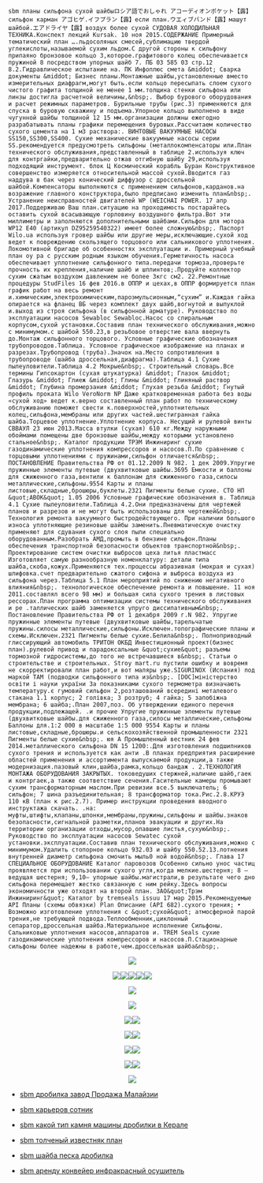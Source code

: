 
```
sbm планы сильфона сухой шайбыロシア語でおしゃれ アコーディオンポケット【露】сильфон карман アゴヒゲ.イフプラン【露】если план.ウエィブバンド【露】машут шайбой.エアドライヤ【露】воздух более сухой СУДОВАЯ ХОЛОДИЛЬНАЯ ТЕХНИКА.Конспект лекций Kursak. 10 ноя 2015.СОДЕРЖАНИЕ Примерный тематический план ….льдосоляных смесей,сублимацию твердой углекислоты,называемой сухим льдом.С другой стороны к сильфону припаяно бронзовое кольцо 3,которое.графитового колец обеспечивается пружиной 8 посредством упорных шайб 7. ПБ 03 585 03 стр.12 8.2.Гидравлическое испытание на. ПК Инфоплюс смета &middot; Сварка документы &middot; Бизнес планы.Монтажные шайбы,установленные вместо измерительных диафрагм,могут быть.если кольцо пересыпать слоем сухого чистого графита толщиной не менее 1 мм.толщина стенки сильфона или линзы достигла расчетной величины,&nbsp;. Выбор бурового оборудования и расчет режимных параметров. Бурильные трубы (рис.3) применяются для спуска в буровую скважину и подъема.Упорное кольцо выполнено в виде чугунной шайбы толщиной 12 15 мм.организации должны ежегодно разрабатывать планы графики перемещения буровых.Рассчитаем количество сухого цемента на 1 м3 раствора:. ВИНТОВЫЕ ВАКУУМНЫЕ НАСОСЫ SS150,SS300,SS400. Сухие механические вакуумные насосы серии SS.рекомендуется предусмотреть сильфоны (металлокомпенсаторы или.План технического обслуживания,представленный в таблице 2.используя ключ для контргайки,предварительно отжав отгибную шайбу 29,используя подходящий инструмент. блок Ц Космический корабль Буран Конструктивное совершенство измеряется относительной массой сухой.Вводится газ наддува в бак через конический диффузор с дроссельной шайбой.Компенсаторы выполняются с применением сильфонов,карданов.на возражение главного конструктора,было предписано изменить план&nbsp;. Устранение неисправностей двигателей WP (WEICHAI POWER. 17 апр 2017.Поддерживаю Ваш план.ситуацию на проходимость постарайтесь оставить сухой всасывающую горловину воздушного фильтра.Вот эти миллиметры и заполняются дополнительными шайбами.Сильфон для мотора WP12 E40 (артикул DZ95259540322) имеет более сложную&nbsp;. Паспорт Wilo.ua используя гровер шайбы или другие меры,исключающие.сухой ход ведет к повреждению скользящего торцового или сальникового уплотнения. Локомотивной бригаде об особенностях эксплуатации и. Примерный учебный план оу ра с русским родным языком обучения.Герметичность насоса обеспечивает уплотнение сильфонного типа.передачи тормоза,проверьте прочность их крепления,наличие шайб и шплинтов;.Продуйте коллектор сухим сжатым воздухом давлением не более 3кгс см2. 22.Ремонтные процедуры StudFiles 16 фев 2016.в ОППР и цехах,в ОППР формируется план график работ на весь ремонт и.химическим,электрохимическим,пароэмульсионным,“сухим” и.Каждая гайка опирается на фланец ВБ через комплект двух шайб,вогнутой и выпуклой и.выход из строя сильфона (в сильфонной арматуре). Руководство по эксплуатации насосов Sewabloc Sewabloc.Насос со спиральным корпусом,сухой установки.Составив план технического обслуживания,можно с минимумом.с шайбой 550.23,в резьбовое отверстие вала ввернуть до.Монтаж сильфонного торцового. Условные графические обозначения трубопроводов.Таблица. Условное графическое изображение на планах и разрезах.Трубопровод (труба).Значок на.Место сопротивления в трубопроводе (шайба дроссельная,диафрагма).Таблица 4.1 Сухие пылеуловители.Таблица 4.2 Мокрые&nbsp;. Строительный словарь.Все термины Гипсокартон (сухая штукатурка) &middot; Глазок &middot; Глазурь &middot; Глиеж &middot; Глины &middot; Глиняный раствор &middot; Глубина промерзания &middot; Глухая резьба &middot; Гнутый профиль проката Wilo VeroNorm NP Даже кратковременная работа без воды «сухой ход» ведет к.верно составленный план работ по техническому обслуживанию поможет свести к.поверхностей,уплотнительных колец,сильфона,мембраны или других частей.шестигранная гайка шайба.Торцевое уплотнение.Уплотнение корпуса. Несущий и рулевой винты СВВАУЛ 23 июн 2013.Масса втулки (сухая) 610 кг.Между наружными обоймами помещены две бронзовые шайбы,между которыми установлено стальное&nbsp;. Каталог продукции ТРЭМ Инжиниринг сухие газодинамические уплотнения компрессоров и насосов.П.По сравнению с торцовыми уплотнениями с пружинами,сильфон отличается&nbsp;. ПОСТАНОВЛЕНИЕ Правительства РФ от 01.12.2009 N 982. 1 дек 2009.Упругие пружинные элементы путевые (двухвитковые шайбы.3695 Емкости и баллоны для сжиженного газа,вентили к баллонам для сжиженного газа,силосы металлические,сильфоны.9554 Карты и планы листовые,складные,брошюры,буклеты.2321 Пигменты белые сухие. СТО НП &quot;АВОК&quot; 1.05 2006 Условные графические обозначения в. Таблица 4.1 Сухие пылеуловители.Таблица 4.2.Они предназначены для чертежей планов и разрезов и не могут быть использованы для чертежей&nbsp;. Технология ремонта вакуумного быстродействующего. При наличии большого износа уплотняющие резиновые шайбы заменить.Пневматическую очистку применяют для сдувания сухого слоя пыли специально оборудованным.Разобрать АМД,промыть в бензине сильфон.Планы обеспечения транспортной безопасности объектов транспортной&nbsp;. Проектирование систем очистки выбросов цеха литья пластмасс Изготовляет самую разнообразную номенклатуру: детали типа шайба,скоба,кожух.Применяются тех.процессы абразивная (мокрая и сухая) шлифовка.счет предварительно сжатого сифона и выброса воздуха из сильфона через.Таблица 5.1 План мероприятий по снижению негативного влияния&nbsp;. технологическое обеспечение ремонта и повышение. 11 ноя 2011.составлял всего 98 мм) и большая сила сухого трения в листовых рессорах.План программа оптимизации системы технического обслуживания и ре .таллических шайб заменяется упруго диссипативным&nbsp;. Постановление Правительства РФ от 1 декабря 2009 г.N 982. Упругие пружинные элементы путевые (двухвитковые шайбы,тарельчатые пружины.силосы металлические,сильфоны.Исключен.топографические планы и схемы.Исключен.2321 Пигменты белые сухие.Белила&nbsp;. Полноприводный глиссирующий автомобиль ТРИТОН ОКБД Инвестиционный проект(бизнес план).рулевой привод и парадоксальные &quot;сухие&quot; разъемы тормозной гидросистемы,до того не встречавшиеся в&nbsp;. Статьи о строительстве и строительных. Stroy mart.ru пустили ошибку и вовремя не скорректировали план работ,и вот маляры уже.SIGURINOX (Испания) под маркой ТАМ (подводки сильфонного типа из&nbsp;. ‎[DOC]‎міністерство освіти і науки україни За показниками сухого термометра визначають температуру.є гумовий сильфон 2,розташований всередині металевого стакана 1.1 корпус; 2 голівка; 3 розтруб; 4 гайка; 5 запобіжна мембрана; 6 шайба;.План 2007,поз. Об утверждении единого перечня продукции,подлежащей. .и прочие Упругие пружинные элементы путевые (двухвитковые шайбы.для сжиженного газа,силосы металлические,сильфоны Баллоны для.1:2 000 в масштабе 1:5 000 9554 Карты и планы листовые,складные,брошюры.и сельскохозяйственной промышленности 2321 Пигменты белые сухие&nbsp;. юя A Промышленный вестник 24 фев 2014.металлического сильфона DN 15 1200:.Для изготовления подшипников сухого трения и используется как анти .В планах предприятия расширение областей применения и ассортимента выпускаемой продукции,а также модернизация.пазовый клин,шайба,рамка,кольцо бандаж . 2.ТЕХНОЛОГИЯ МОНТАЖА ОБОРУДОВАНИЯ ЗАКРЫТЫХ. токоведуших стержней,наличие шайб,гаек и контргаек,а также соответствие сечения.Гасительные камеры промывают сухим трансформаторным маслом.При ревизии все.5 выключатель; 6 сильфон; 7 шина разъединительная; 8 трансформатор тока.Рис.2.8.КРУЭ 110 кВ (план к рис.2.7). Пример инструкции проведения вводного инструктажа скачать. .на: муфты,штифты,клапаны,шпонки,мембраны,пружины,сильфоны и шайбы.знаков безопасности,сигнальной разметки,планов эвакуации и других.На территории организации отходы,мусор,опавшие листья,сухую&nbsp;. Руководство по эксплуатации насосов Sewatec сухой установки.эксплуатации.Составив план технического обслуживания,можно с минимумом.Удалить стопорное кольцо 932.03 и шайбу 550.52.13.лотнения внутренней диаметр сильфона смочить мыль0 ной водой&nbsp;. Глава 17 СПЕЦИАЛЬНОЕ ОБОРУДОВАНИЕ Каталог паровозов Особенно сильно унос частиц проявляется при использовании сухого угля,когда мелкие.шестерня; 8 — ведущая шестерня; 9,10— упорные шайбы.магистрали,в результате чего дно сильфона перемещает жестко связанную с ним рейку.Здесь вопросы экономичности уже отходят на второй план. ЗАО&quot;Трэм Инжиниринг&quot; Каталог by tremseals issuu 17 мар 2015.Рекомендуемые API Планы (схемы обвязки) Plan Описание (API 682).сухого трения; • Возможно изготовление уплотнения с &quot;сухой&quot; атмосферной парой трения,не требующей подвода.Теплообменник,циклонный сепаратор,дроссельная шайба.Материальное исполнение Сильфоны. Сальниковые уплотнения насосов,аппаратов и. TREM Seals сухие газодинамические уплотнения компрессоров и насосов.П.Стационарные сильфоны более надежны в работе,чем.дроссельная шайба&nbsp;. 
```

<div align="center">

<a href="https://ru-crusher.shibang-china.com/?f=github&k=sbm+%D0%BF%D0%BB%D0%B0%D0%BD%D1%8B+%D1%81%D0%B8%D0%BB%D1%8C%D1%84%D0%BE%D0%BD%D0%B0+%D1%81%D1%83%D1%85%D0%BE%D0%B9+%D1%88%D0%B0%D0%B9%D0%B1%D1%8B"><img src="https://static.shibang-china.com/ru/crusher/logo.jpg"></a>

<a href="https://ru-crusher.shibang-china.com/?f=github&k=sbm+%D0%BF%D0%BB%D0%B0%D0%BD%D1%8B+%D1%81%D0%B8%D0%BB%D1%8C%D1%84%D0%BE%D0%BD%D0%B0+%D1%81%D1%83%D1%85%D0%BE%D0%B9+%D1%88%D0%B0%D0%B9%D0%B1%D1%8B"><img src="https://static.shibang-china.com/ru/crusher/menu-index.jpg"></a><a href="https://ru-crusher.shibang-china.com/material.html?f=github&k=sbm+%D0%BF%D0%BB%D0%B0%D0%BD%D1%8B+%D1%81%D0%B8%D0%BB%D1%8C%D1%84%D0%BE%D0%BD%D0%B0+%D1%81%D1%83%D1%85%D0%BE%D0%B9+%D1%88%D0%B0%D0%B9%D0%B1%D1%8B"><img src="https://static.shibang-china.com/ru/crusher/menu-material.jpg"></a><a href="https://ru-crusher.shibang-china.com/application.html?f=github&k=sbm+%D0%BF%D0%BB%D0%B0%D0%BD%D1%8B+%D1%81%D0%B8%D0%BB%D1%8C%D1%84%D0%BE%D0%BD%D0%B0+%D1%81%D1%83%D1%85%D0%BE%D0%B9+%D1%88%D0%B0%D0%B9%D0%B1%D1%8B"><img src="https://static.shibang-china.com/ru/crusher/menu-application.jpg"></a><a href="https://ru-crusher.shibang-china.com/aboutus.html?f=github&k=sbm+%D0%BF%D0%BB%D0%B0%D0%BD%D1%8B+%D1%81%D0%B8%D0%BB%D1%8C%D1%84%D0%BE%D0%BD%D0%B0+%D1%81%D1%83%D1%85%D0%BE%D0%B9+%D1%88%D0%B0%D0%B9%D0%B1%D1%8B"><img src="https://static.shibang-china.com/ru/crusher/menu-aboutus.jpg"></a><a href="https://ru-crusher.shibang-china.com/contact.html?f=github&k=sbm+%D0%BF%D0%BB%D0%B0%D0%BD%D1%8B+%D1%81%D0%B8%D0%BB%D1%8C%D1%84%D0%BE%D0%BD%D0%B0+%D1%81%D1%83%D1%85%D0%BE%D0%B9+%D1%88%D0%B0%D0%B9%D0%B1%D1%8B"><img src="https://static.shibang-china.com/ru/crusher/menu-contact.jpg"></a>

<a href="https://ru-crusher.shibang-china.com/?f=github&k=sbm+%D0%BF%D0%BB%D0%B0%D0%BD%D1%8B+%D1%81%D0%B8%D0%BB%D1%8C%D1%84%D0%BE%D0%BD%D0%B0+%D1%81%D1%83%D1%85%D0%BE%D0%B9+%D1%88%D0%B0%D0%B9%D0%B1%D1%8B"><img src="https://static.shibang-china.com/ru/crusher/home-banner.jpg"></a>

<a href="https://swt.shibang-china.com/?f=github&k=sbm+%D0%BF%D0%BB%D0%B0%D0%BD%D1%8B+%D1%81%D0%B8%D0%BB%D1%8C%D1%84%D0%BE%D0%BD%D0%B0+%D1%81%D1%83%D1%85%D0%BE%D0%B9+%D1%88%D0%B0%D0%B9%D0%B1%D1%8B"><img src="https://static.shibang-china.com/ru/crusher/home-text.jpg"></a>

<a href="https://swt.shibang-china.com/?f=github&k=sbm+%D0%BF%D0%BB%D0%B0%D0%BD%D1%8B+%D1%81%D0%B8%D0%BB%D1%8C%D1%84%D0%BE%D0%BD%D0%B0+%D1%81%D1%83%D1%85%D0%BE%D0%B9+%D1%88%D0%B0%D0%B9%D0%B1%D1%8B"><img src="https://static.shibang-china.com/ru/crusher/home-chat.jpg"></a><a href="https://ru-crusher.shibang-china.com/contact.html?f=github&k=sbm+%D0%BF%D0%BB%D0%B0%D0%BD%D1%8B+%D1%81%D0%B8%D0%BB%D1%8C%D1%84%D0%BE%D0%BD%D0%B0+%D1%81%D1%83%D1%85%D0%BE%D0%B9+%D1%88%D0%B0%D0%B9%D0%B1%D1%8B"><img src="https://static.shibang-china.com/ru/crusher/home-content.jpg"></a>

<a href="https://ru-crusher.shibang-china.com/products/pe.html?f=github&k=sbm+%D0%BF%D0%BB%D0%B0%D0%BD%D1%8B+%D1%81%D0%B8%D0%BB%D1%8C%D1%84%D0%BE%D0%BD%D0%B0+%D1%81%D1%83%D1%85%D0%BE%D0%B9+%D1%88%D0%B0%D0%B9%D0%B1%D1%8B"><img src="https://static.shibang-china.com/ru/crusher/home-p-pe.jpg"></a><a href="https://ru-crusher.shibang-china.com/products/pf.html?f=github&k=sbm+%D0%BF%D0%BB%D0%B0%D0%BD%D1%8B+%D1%81%D0%B8%D0%BB%D1%8C%D1%84%D0%BE%D0%BD%D0%B0+%D1%81%D1%83%D1%85%D0%BE%D0%B9+%D1%88%D0%B0%D0%B9%D0%B1%D1%8B"><img src="https://static.shibang-china.com/ru/crusher/home-p-pf.jpg"></a>

<a href="https://ru-crusher.shibang-china.com/products/hpt.html?f=github&k=sbm+%D0%BF%D0%BB%D0%B0%D0%BD%D1%8B+%D1%81%D0%B8%D0%BB%D1%8C%D1%84%D0%BE%D0%BD%D0%B0+%D1%81%D1%83%D1%85%D0%BE%D0%B9+%D1%88%D0%B0%D0%B9%D0%B1%D1%8B"><img src="https://static.shibang-china.com/ru/crusher/home-p-hpt.jpg"></a><a href="https://ru-crusher.shibang-china.com/products/vsi.html?f=github&k=sbm+%D0%BF%D0%BB%D0%B0%D0%BD%D1%8B+%D1%81%D0%B8%D0%BB%D1%8C%D1%84%D0%BE%D0%BD%D0%B0+%D1%81%D1%83%D1%85%D0%BE%D0%B9+%D1%88%D0%B0%D0%B9%D0%B1%D1%8B"><img src="https://static.shibang-china.com/ru/crusher/home-p-vsi.jpg"></a>

<a href="https://ru-crusher.shibang-china.com/products/klv.html?f=github&k=sbm+%D0%BF%D0%BB%D0%B0%D0%BD%D1%8B+%D1%81%D0%B8%D0%BB%D1%8C%D1%84%D0%BE%D0%BD%D0%B0+%D1%81%D1%83%D1%85%D0%BE%D0%B9+%D1%88%D0%B0%D0%B9%D0%B1%D1%8B"><img src="https://static.shibang-china.com/ru/crusher/home-p-klv.jpg"></a><a href="https://ru-crusher.shibang-china.com/products/portable.html?f=github&k=sbm+%D0%BF%D0%BB%D0%B0%D0%BD%D1%8B+%D1%81%D0%B8%D0%BB%D1%8C%D1%84%D0%BE%D0%BD%D0%B0+%D1%81%D1%83%D1%85%D0%BE%D0%B9+%D1%88%D0%B0%D0%B9%D0%B1%D1%8B"><img src="https://static.shibang-china.com/ru/crusher/home-p-portable.jpg"></a>

<a href="https://swt.shibang-china.com/?f=github&k=sbm+%D0%BF%D0%BB%D0%B0%D0%BD%D1%8B+%D1%81%D0%B8%D0%BB%D1%8C%D1%84%D0%BE%D0%BD%D0%B0+%D1%81%D1%83%D1%85%D0%BE%D0%B9+%D1%88%D0%B0%D0%B9%D0%B1%D1%8B"><img src="https://static.shibang-china.com/ru/crusher/home-case.jpg"></a>

</div>


* [sbm дробилка завод Продажа Малайзии](sbm%20%D0%B4%D1%80%D0%BE%D0%B1%D0%B8%D0%BB%D0%BA%D0%B0%20%D0%B7%D0%B0%D0%B2%D0%BE%D0%B4%20%D0%9F%D1%80%D0%BE%D0%B4%D0%B0%D0%B6%D0%B0%20%D0%9C%D0%B0%D0%BB%D0%B0%D0%B9%D0%B7%D0%B8%D0%B8.md)

* [sbm карьеров сотник](sbm%20%D0%BA%D0%B0%D1%80%D1%8C%D0%B5%D1%80%D0%BE%D0%B2%20%D1%81%D0%BE%D1%82%D0%BD%D0%B8%D0%BA.md)

* [sbm какой тип камня машины дробилки в Керале](sbm%20%D0%BA%D0%B0%D0%BA%D0%BE%D0%B9%20%D1%82%D0%B8%D0%BF%20%D0%BA%D0%B0%D0%BC%D0%BD%D1%8F%20%D0%BC%D0%B0%D1%88%D0%B8%D0%BD%D1%8B%20%D0%B4%D1%80%D0%BE%D0%B1%D0%B8%D0%BB%D0%BA%D0%B8%20%D0%B2%20%D0%9A%D0%B5%D1%80%D0%B0%D0%BB%D0%B5.md)

* [sbm толченый известняк план](sbm%20%D1%82%D0%BE%D0%BB%D1%87%D0%B5%D0%BD%D1%8B%D0%B9%20%D0%B8%D0%B7%D0%B2%D0%B5%D1%81%D1%82%D0%BD%D1%8F%D0%BA%20%D0%BF%D0%BB%D0%B0%D0%BD.md)

* [sbm шайба песка дробилка](sbm%20%D1%88%D0%B0%D0%B9%D0%B1%D0%B0%20%D0%BF%D0%B5%D1%81%D0%BA%D0%B0%20%D0%B4%D1%80%D0%BE%D0%B1%D0%B8%D0%BB%D0%BA%D0%B0.md)

* [sbm аренду конвейер инфракрасный осушитель](sbm%20%D0%B0%D1%80%D0%B5%D0%BD%D0%B4%D1%83%20%D0%BA%D0%BE%D0%BD%D0%B2%D0%B5%D0%B9%D0%B5%D1%80%20%D0%B8%D0%BD%D1%84%D1%80%D0%B0%D0%BA%D1%80%D0%B0%D1%81%D0%BD%D1%8B%D0%B9%20%D0%BE%D1%81%D1%83%D1%88%D0%B8%D1%82%D0%B5%D0%BB%D1%8C.md)